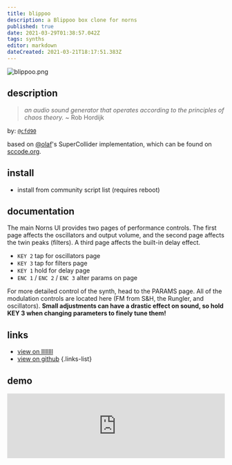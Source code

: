 ```yaml
---
title: blippoo
description: a Blippoo box clone for norns
published: true
date: 2021-03-29T01:38:57.042Z
tags: synths
editor: markdown
dateCreated: 2021-03-21T18:17:51.383Z
---
```


![blippoo.png](/community/cfd90/blippoo.png)

## description

> *an audio sound generator that operates according to the principles of chaos theory.*
> ~ Rob Hordijk

by: [`@cfd90`](/authors/cfd90)

based on [@olaf](http://sccode.org/olaf)'s SuperCollider implementation, which can be found on [sccode.org](http://sccode.org/1-5bB).

## install

* install from community script list (requires reboot)

## documentation

The main Norns UI provides two pages of performance controls. The first page affects the oscillators and output volume, and the second page affects the twin peaks (filters). A third page affects the built-in delay effect.


- `KEY 2` tap for oscillators page
- `KEY 3` tap for filters page
- `KEY 1` hold for delay page
- `ENC 1` / `ENC 2` / `ENC 3` alter params on page

For more detailed control of the synth, head to the PARAMS page. All of the modulation controls are located here (FM from S&H, the Rungler, and oscillators). **Small adjustments can have a drastic effect on sound, so hold KEY 3 when changing parameters to finely tune them!**


## links

- [view on llllllll](https://llllllll.co/t/blippoo-a-blippoo-box-clone-for-norns/41107)
- [view on github](https://github.com/cfdrake/blippoo)
{.links-list}

## demo

<iframe width="100%" height="150" scrolling="no" frameborder="no" src="https://w.soundcloud.com/player/?url=https%3a//soundcloud.com/cdrake90/blippoo-norns-demo&amp;auto_play=false&amp;hide_related=false&amp;show_comments=true&amp;show_user=true&amp;show_reposts=false&amp;visual=true"></iframe>